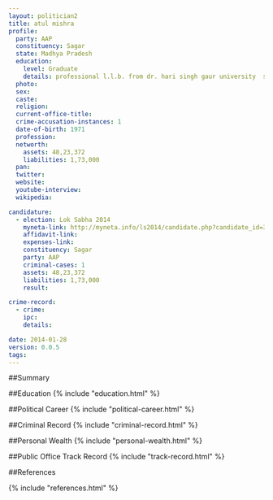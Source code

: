 ```yaml
---
layout: politician2
title: atul mishra
profile: 
  party: AAP
  constituency: Sagar
  state: Madhya Pradesh
  education: 
    level: Graduate
    details: professional l.l.b. from dr. hari singh gaur university  sagar  mp in 2008  ba from b.sc. from dr. hari singh gaur university  sagar  mp in 1991.
  photo: 
  sex: 
  caste: 
  religion: 
  current-office-title: 
  crime-accusation-instances: 1
  date-of-birth: 1971
  profession: 
  networth: 
    assets: 48,23,372
    liabilities: 1,73,000
  pan: 
  twitter: 
  website: 
  youtube-interview: 
  wikipedia: 

candidature: 
  - election: Lok Sabha 2014
    myneta-link: http://myneta.info/ls2014/candidate.php?candidate_id=3002
    affidavit-link: 
    expenses-link: 
    constituency: Sagar 
    party: AAP
    criminal-cases: 1
    assets: 48,23,372
    liabilities: 1,73,000
    result:  

crime-record: 
  - crime: 
    ipc: 
    details:  

date: 2014-01-28
version: 0.0.5
tags: 
---
```

##Summary


##Education
{% include "education.html" %}


##Political Career
{% include "political-career.html" %}


##Criminal Record
{% include "criminal-record.html" %}


##Personal Wealth
{% include "personal-wealth.html" %}


##Public Office Track Record
{% include "track-record.html" %}


##References


{% include "references.html" %}